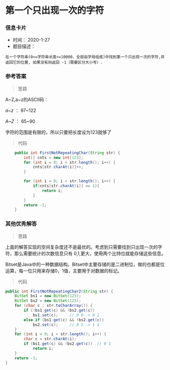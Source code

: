 # 第一个只出现一次的字符 

### 信息卡片 

- 时间： 2020-1-27
- 题目描述：

```
在一个字符串(0<=字符串长度<=10000，全部由字母组成)中找到第一个只出现一次的字符,并返回它的位置, 如果没有则返回 -1（需要区分大小写）.
```

 

### 参考答案

> 思路

A~Z,a~z的ASCII码：

*a~z* ： 97~122

 *A~Z* ： 65~90

字符的范围是有限的，所以只要把长度设为123就够了




> 代码

```java
    public int FirstNotRepeatingChar(String str) {
        int[] cnts = new int[123];
        for (int i = 0; i < str.length(); i++) {
            cnts[str.charAt(i)]++;
        }

        for (int i = 0; i < str.length(); i++) {
            if(cnts[str.charAt(i)] == 1){
                return i;
            }
        }
        return -1;
    }
```

 

### 其他优秀解答

> 思路

上面的解答实现的空间复杂度还不是最优的。考虑到只需要找到只出现一次的字符，那么需要统计的次数信息只有 0,1,更大，使用两个比特位就能存储这些信息。

Bitset是Java中的一种数据结构。Bitset中主要存储的是二进制位，做的也都是位运算，每一位只用来存储0，1值，主要用于对数据的标记。 



> 代码

```java
public int FirstNotRepeatingChar2(String str) {
    BitSet bs1 = new BitSet(123);
    BitSet bs2 = new BitSet(123);
    for (char c : str.toCharArray()) {
        if (!bs1.get(c) && !bs2.get(c))
            bs1.set(c);     // 0 0 -> 0 1
        else if (bs1.get(c) && !bs2.get(c))
            bs2.set(c);     // 0 1 -> 1 1
    }
    for (int i = 0; i < str.length(); i++) {
        char c = str.charAt(i);
        if (bs1.get(c) && !bs2.get(c))  // 0 1
            return i;
    }
    return -1;
}
```



 